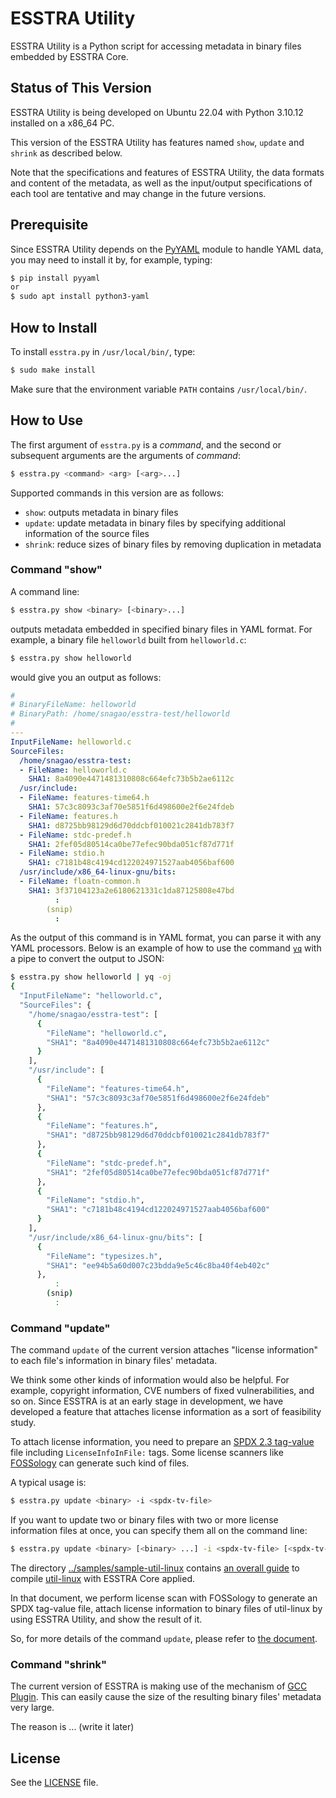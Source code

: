 # ESSTRA Utility

ESSTRA Utility is a Python script for accessing metadata
in binary files embedded by ESSTRA Core.

## Status of This Version

ESSTRA Utility is being developed on Ubuntu 22.04 with Python 3.10.12
installed on a x86\_64 PC.

This version of the ESSTRA Utility has features named `show`, `update` and
`shrink` as described below.

Note that the specifications and features of ESSTRA Utility, the data formats
and content of the metadata, as well as the input/output specifications of each
tool are tentative and may change in the future versions.

## Prerequisite

Since ESSTRA Utility depends on the [PyYAML](https://pyyaml.org/)
module to handle YAML data, you may need to install it by, for example, typing:

```sh
$ pip install pyyaml
or
$ sudo apt install python3-yaml
```

## How to Install

To install `esstra.py` in `/usr/local/bin/`, type:

```sh
$ sudo make install
```

Make sure that the environment variable `PATH` contains `/usr/local/bin/`.

## How to Use

The first argument of `esstra.py` is a *command*, and the second or subsequent
arguments are the arguments of *command*:

```sh
$ esstra.py <command> <arg> [<arg>...]
```

Supported commands in this version are as follows:

* `show`: outputs metadata in binary files
* `update`: update metadata in binary files by specifying additional information of the source files
* `shrink`: reduce sizes of binary files by removing duplication in metadata

### Command "show"

A command line:

```sh
$ esstra.py show <binary> [<binary>...]
```

outputs metadata embedded in specified binary files in YAML format.
For example, a binary file `helloworld` built from `helloworld.c`:

```sh
$ esstra.py show helloworld
````

would give you an output as follows:

```yaml
#
# BinaryFileName: helloworld
# BinaryPath: /home/snagao/esstra-test/helloworld
#
---
InputFileName: helloworld.c
SourceFiles:
  /home/snagao/esstra-test:
  - FileName: helloworld.c
    SHA1: 8a4090e4471481310808c664efc73b5b2ae6112c
  /usr/include:
  - FileName: features-time64.h
    SHA1: 57c3c8093c3af70e5851f6d498600e2f6e24fdeb
  - FileName: features.h
    SHA1: d8725bb98129d6d70ddcbf010021c2841db783f7
  - FileName: stdc-predef.h
    SHA1: 2fef05d80514ca0be77efec90bda051cf87d771f
  - FileName: stdio.h
    SHA1: c7181b48c4194cd122024971527aab4056baf600
  /usr/include/x86_64-linux-gnu/bits:
  - FileName: floatn-common.h
    SHA1: 3f37104123a2e6180621331c1da87125808e47bd
          :
        (snip)
          :
```

As the output of this command is in YAML format, you can parse it with any YAML
processors.
Below is an example of how to use the command
[`yq`](https://mikefarah.gitbook.io/yq) with a pipe to convert the output to JSON:

```sh
$ esstra.py show helloworld | yq -oj
{
  "InputFileName": "helloworld.c",
  "SourceFiles": {
    "/home/snagao/esstra-test": [
      {
        "FileName": "helloworld.c",
        "SHA1": "8a4090e4471481310808c664efc73b5b2ae6112c"
      }
    ],
    "/usr/include": [
      {
        "FileName": "features-time64.h",
        "SHA1": "57c3c8093c3af70e5851f6d498600e2f6e24fdeb"
      },
      {
        "FileName": "features.h",
        "SHA1": "d8725bb98129d6d70ddcbf010021c2841db783f7"
      },
      {
        "FileName": "stdc-predef.h",
        "SHA1": "2fef05d80514ca0be77efec90bda051cf87d771f"
      },
      {
        "FileName": "stdio.h",
        "SHA1": "c7181b48c4194cd122024971527aab4056baf600"
      }
    ],
    "/usr/include/x86_64-linux-gnu/bits": [
      {
        "FileName": "typesizes.h",
        "SHA1": "ee94b5a60d007c23bdda9e5c46c8ba40f4eb402c"
      },
          :
        (snip)
          :
```

### Command "update"

The command `update` of the current version attaches "license information" to
each file's information in binary files' metadata.

We think some other kinds of information would also be helpful.  For example,
copyright information, CVE numbers of fixed vulnerabilities, and so on.
Since ESSTRA is at an early stage in development, we have developed a feature
that attaches license information as a sort of feasibility study.

To attach license information, you need to prepare an
[SPDX 2.3 tag-value](https://spdx.github.io/spdx-spec/v2.3/) file
including `LicenseInfoInFile:` tags.
Some license scanners like [FOSSology](https://fossology.github.io/) can
generate such kind of files.

A typical usage is:

```sh
$ esstra.py update <binary> -i <spdx-tv-file>
```

If you want to update two or binary files with two or more license information
files at once, you can specify them all on the command line:

```sh
$ esstra.py update <binary> [<binary> ...] -i <spdx-tv-file> [<spdx-tv-file> ..]
```

The directory [../samples/sample-util-linux](../samples/sample-util-linux)
contains [an overall guide](../samples/sample-util-linux/README.md) to compile
[util-linux](https://github.com/util-linux/util-linux) with ESSTRA Core
applied.

In that document, we perform license scan with FOSSology to generate an SPDX
tag-value file, attach license information to binary files of util-linux by
using ESSTRA Utility, and show the result of it.

So, for more details of the command `update`, please refer to
[the document](../samples/sample-util-linux/README.md).

### Command "shrink"

The current version of ESSTRA is making use of the mechanism of
[GCC Plugin](https://gcc.gnu.org/wiki/plugins).
This can easily cause the size of the resulting binary files' metadata very large.

The reason is ... (write it later)




## License

See the [LICENSE](../LICENSE) file.
